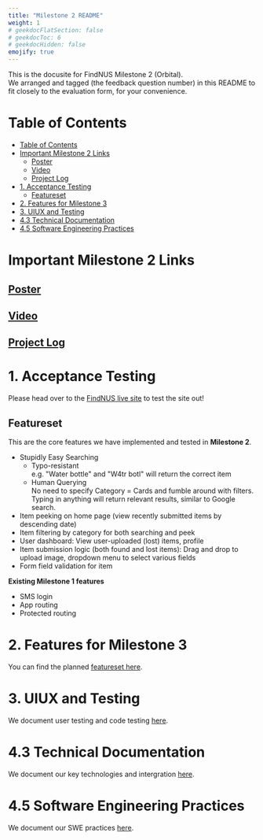 ```yaml
---
title: "Milestone 2 README"
weight: 1
# geekdocFlatSection: false
# geekdocToc: 6
# geekdocHidden: false
emojify: true
---
```

This is the docusite for FindNUS Milestone 2 (Orbital).  
We arranged and tagged (the feedback question number) in this README to fit closely to the evaluation form, for your convenience.  

# Table of Contents
- [Table of Contents](#table-of-contents)
- [Important Milestone 2 Links](#important-milestone-2-links)
  - [Poster](#poster)
  - [Video](#video)
  - [Project Log](#project-log)
- [1. Acceptance Testing](#1-acceptance-testing)
  - [Featureset](#featureset)
- [2. Features for Milestone 3](#2-features-for-milestone-3)
- [3. UIUX and Testing](#3-uiux-and-testing)
- [4.3 Technical Documentation](#43-technical-documentation)
- [4.5 Software Engineering Practices](#45-software-engineering-practices)

# Important Milestone 2 Links
## [Poster](https://drive.google.com/file/d/1ehe4LKoavIjWYzhT0JLOHbl3YyRtaNQ7/view?usp=sharing)  
## [Video](https://drive.google.com/file/d/1kmdSASvO5bZKELHSHOX8NoBH66j-_Njk/view?usp=sharing)  
## [Project Log](https://drive.google.com/file/d/1c3h0cu_kSZ0nxxgs7b55iV3B9jGVkwSk/view?usp=sharing)  

# 1. Acceptance Testing
Please head over to the [FindNUS live site](https://findnus.netlify.app/) to test the site out!

## Featureset
This are the core features we have implemented and tested in **Milestone 2**.
- Stupidly Easy Searching
  - Typo-resistant  
    e.g. "Water bottle" and "W4tr botl" will return the correct item
  - Human Querying  
    No need to specify Category = Cards and fumble around with filters. Typing in anything will return relevant results, similar to Google search.
- Item peeking on home page (view recently submitted items by descending date)
- Item filtering by category for both searching and peek
- User dashboard: View user-uploaded (lost) items, profile
- Item submission logic (both found and lost items): Drag and drop to upload image, dropdown menu to select various fields
- Form field validation for item

**Existing Milestone 1 features**
- SMS login
- App routing
- Protected routing

# 2. Features for Milestone 3
You can find the planned [featureset here](./ms3/).

# 3. UIUX and Testing
We document user testing and code testing [here](./uiux).

# 4.3 Technical Documentation
We document our key technologies and intergration [here](./technical/).

# 4.5 Software Engineering Practices
We document our SWE practices [here](./swe).